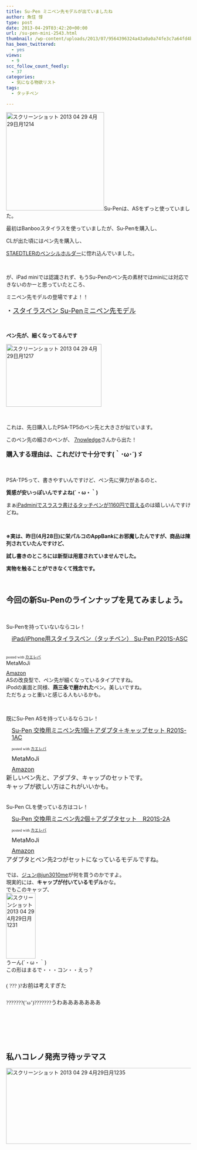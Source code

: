 ```yaml
---
title: Su-Pen ミニペン先モデルが出ていましたね
author: 魚住 惇
type: post
date: 2013-04-29T03:42:20+00:00
url: /su-pen-mini-2543.html
thumbnail: /wp-content/uploads/2013/07/9564396324a43a0a0a74fe3c7a64fd4b.png
has_been_twittered:
  - yes
views:
  - 9
scc_follow_count_feedly:
  - 37
categories:
  - 気になる物欲リスト
tags:
  - タッチペン

---
```

<img decoding="async" loading="lazy" title="スクリーンショット 2013-04-29 4月29日月1214.png" alt="スクリーンショット 2013 04 29 4月29日月1214" src="/wp-content/uploads/2013/04/9564396324a43a0a0a74fe3c7a64fd4b.png" width="267" height="268" border="0" /><!--more-->Su-Penは、ASをずっと使っていました。

最初はBanbooスタイラスを使っていましたが、Su-Penを購入し、

CLが出た頃にはペン先を購入し、

<a rel="nofollow" href="http://jun3010.me/su-pen-staedtler-1679.html">STAEDTLERのペンシルホルダー</a>に惚れ込んでいました。

&nbsp;

が、iPad miniでは認識されず、もうSu-Penのペン先の素材ではminiには対応できないのかーと思っていたところ、

ミニペン先モデルの登場ですよ！！

<span style="font-size: 18px;">・</span><a style="font-size: 18px;" href="http://product.metamoji.com/su-pen/mini/" target="_blank">スタイラスペン Su-Penミニペン先モデル</a>

&nbsp;

**ペン先が、細くなってるんです**

<img decoding="async" loading="lazy" title="スクリーンショット 2013-04-29 4月29日月1217.png" alt="スクリーンショット 2013 04 29 4月29日月1217" src="/wp-content/uploads/2013/04/3bc5bd1de1701ea40c6acb5ca9120544.png" width="260" height="171" border="0" /> 

&nbsp;

これは、先日購入したPSA-TP5のペン先と大きさが似ています。

このペン先の細さのペンが、 [7nowledge][1]さんから出た！

<p style="font-size: 17px;">
  <b>購入する理由は、これだけで十分です(｀･ω･´)ゞ</b>
</p>

&nbsp;

PSA-TP5って、書きやすいんですけど、ペン先に弾力があるのと、

**質感が安いっぽいんですよね(´・ω・｀)**

まぁ[iPadminiでスラスラ書けるタッチペンが1160円で買える][2]のは嬉しいんですけどね。

&nbsp;

**※実は、昨日(4月28日)に栄パルコのAppBankにお邪魔したんですが、商品は陳列されていたんですけど、**

**試し書きのところには新型は用意されていませんでした。**

**実物を触ることができなくて残念です。**

&nbsp;

## 今回の新Su-Penのラインナップを見てみましょう。

&nbsp;

Su-Penを持っていないならコレ！

<div class="kaerebalink-box" style="text-align: left; padding-bottom: 20px; font-size: medium; /zoom: 1; overflow: hidden;">
  <div class="kaerebalink-image" style="float: left; margin: 0 15px 10px 0;">
    <a href="http://www.amazon.co.jp/exec/obidos/ASIN/B00C91UNWS/jn050191-22/ref=nosim/" target="_blank" rel="nofollow"><img decoding="async" style="border: none;" alt="" src="http://ecx.images-amazon.com/images/I/31pojSU5JtL._SL160_.jpg" /></a>
  </div>
  <div class="kaerebalink-info" style="line-height: 120%; /zoom: 1; overflow: hidden;">
    <div class="kaerebalink-name" style="margin-bottom: 10px; line-height: 120%;">
      <a href="http://www.amazon.co.jp/exec/obidos/ASIN/B00C91UNWS/jn050191-22/ref=nosim/" target="_blank" rel="nofollow">iPad/iPhone用スタイラスペン（タッチペン） Su-Pen P201S-ASC</a>
    </div>
  </div>
</div>

<div class="kaerebalink-powered-date" style="font-size: 8pt; margin-top: 5px; font-family: verdana; line-height: 120%;">
  posted with <a href="http://kaereba.com" target="_blank">カエレバ</a>
</div>

<div class="kaerebalink-detail" style="margin-bottom: 5px;">
  MetaMoJi
</div>

<div class="kaerebalink-link1" style="margin-top: 10px;">
  <div class="shoplinkamazon" style="display: inline; margin-right: 5px;">
    <a title="アマゾン" href="http://www.amazon.co.jp/gp/search?keywords=P201S-ASC&__mk_ja_JP=%83J%83%5E%83J%83i&tag=jn050191-22" target="_blank" rel="nofollow">Amazon</a>
  </div>
</div>

<div class="booklink-footer" style="clear: left;">
  ASの改良型で、ペン先が細くなっているタイプですね。
</div>

<div class="booklink-footer" style="clear: left;">
  iPodの裏面と同様、<b>燕三条で磨かれた</b>ペン。美しいですね。
</div>

<div class="booklink-footer" style="clear: left;">
  ただちょっと重いと感じる人もいるかも。
</div>

&nbsp;

既にSu-Pen ASを持っているならコレ！

<div class="kaerebalink-box" style="text-align: left; padding-bottom: 20px; font-size: medium; /zoom: 1; overflow: hidden;">
  <div class="kaerebalink-image" style="float: left; margin: 0 15px 10px 0;">
    <a href="http://www.amazon.co.jp/exec/obidos/ASIN/B00C91ZEX6/jn050191-22/ref=nosim/" target="_blank" rel="nofollow"><img decoding="async" style="border: none;" alt="" src="http://ecx.images-amazon.com/images/I/31Sm0KhTceL._SL160_.jpg" /></a>
  </div>
  <div class="kaerebalink-info" style="line-height: 120%; /zoom: 1; overflow: hidden;">
    <div class="kaerebalink-name" style="margin-bottom: 10px; line-height: 120%;">
      <a href="http://www.amazon.co.jp/exec/obidos/ASIN/B00C91ZEX6/jn050191-22/ref=nosim/" target="_blank" rel="nofollow">Su-Pen 交換用ミニペン先1個＋アダプタ＋キャップセット R201S-1AC</a></p>
      <div class="kaerebalink-powered-date" style="font-size: 8pt; margin-top: 5px; font-family: verdana; line-height: 120%;">
        posted with <a href="http://kaereba.com" target="_blank">カエレバ</a>
      </div>
    </div>
    <div class="kaerebalink-detail" style="margin-bottom: 5px;">
      MetaMoJi
    </div>
    <div class="kaerebalink-link1" style="margin-top: 10px;">
      <div class="shoplinkamazon" style="display: inline; margin-right: 5px;">
        <a title="アマゾン" href="http://www.amazon.co.jp/gp/search?keywords=R201S-1AC&__mk_ja_JP=%83J%83%5E%83J%83i&tag=jn050191-22" target="_blank" rel="nofollow">Amazon</a>
      </div>
    </div>
  </div>
  <div class="booklink-footer" style="clear: left;">
    新しいペン先と、アダプタ、キャップのセットです。
  </div>
  <div class="booklink-footer" style="clear: left;">
    キャップが欲しい方はこれがいいかも。
  </div>
</div>

Su-Pen CLを使っている方はコレ！

<div class="kaerebalink-box" style="text-align: left; padding-bottom: 20px; font-size: medium; /zoom: 1; overflow: hidden;">
  <div class="kaerebalink-image" style="float: left; margin: 0 15px 10px 0;">
    <a href="http://www.amazon.co.jp/exec/obidos/ASIN/B00C91W2EU/jn050191-22/ref=nosim/" target="_blank" rel="nofollow"><img decoding="async" style="border: none;" alt="" src="http://ecx.images-amazon.com/images/I/31Ckz6g1GmL._SL160_.jpg" /></a>
  </div>
  <div class="kaerebalink-info" style="line-height: 120%; /zoom: 1; overflow: hidden;">
    <div class="kaerebalink-name" style="margin-bottom: 10px; line-height: 120%;">
      <a href="http://www.amazon.co.jp/exec/obidos/ASIN/B00C91W2EU/jn050191-22/ref=nosim/" target="_blank" rel="nofollow">Su-Pen 交換用ミニペン先2個＋アダプタセット　R201S-2A</a></p>
      <div class="kaerebalink-powered-date" style="font-size: 8pt; margin-top: 5px; font-family: verdana; line-height: 120%;">
        posted with <a href="http://kaereba.com" target="_blank">カエレバ</a>
      </div>
    </div>
    <div class="kaerebalink-detail" style="margin-bottom: 5px;">
      MetaMoJi
    </div>
    <div class="kaerebalink-link1" style="margin-top: 10px;">
      <div class="shoplinkamazon" style="display: inline; margin-right: 5px;">
        <a title="アマゾン" href="http://www.amazon.co.jp/gp/search?keywords=R201S-2A&__mk_ja_JP=%83J%83%5E%83J%83i&tag=jn050191-22" target="_blank" rel="nofollow">Amazon</a>
      </div>
    </div>
  </div>
  <div class="booklink-footer" style="clear: left;">
    アダプタとペン先2つがセットになっているモデルですね。
  </div>
</div>

<div class="booklink-footer" style="clear: left;">
</div>

<div class="booklink-footer" style="clear: left;">
  では、<a href="https://twitter.com/jun3010me">ジュン@jun3010me</a>が何を買うのかですよ。
</div>

<div class="booklink-footer" style="clear: left;">
</div>

<div class="booklink-footer" style="clear: left;">
  現実的には、<b>キャップが付いているモデル</b>かな。
</div>

<div class="booklink-footer" style="clear: left;">
</div>

<div class="booklink-footer" style="clear: left;">
  でもこのキャップ、
</div>

<div class="booklink-footer" style="clear: left;">
  <img decoding="async" loading="lazy" title="スクリーンショット 2013-04-29 4月29日月1231.png" alt="スクリーンショット 2013 04 29 4月29日月1231" src="/wp-content/uploads/2013/04/fb7844bfb797764e7f0f3cfd1d690f38.png" width="80" height="179" border="0" />
</div>

<div class="booklink-footer" style="clear: left;">
</div>

<div class="booklink-footer" style="clear: left;">
</div>

<div class="booklink-footer" style="clear: left;">
  うーん(´・ω・｀)
</div>

<div class="booklink-footer" style="clear: left;">
</div>

<div class="booklink-footer" style="clear: left;">
</div>

<div class="booklink-footer" style="clear: left;">
  この形はまるで・・・コン・・えっ？
</div>

<div class="booklink-footer" style="clear: left;">
</div>

<p style="font-size: 23px;">
  <span style="font-family: HiraMaruProN-W4; font-size: 15px; line-height: 22px;">( ??? )?お前は考えすぎた</span>
</p>

<div style="font-family: HiraMaruProN-W4; font-size: 15px;">
  ???????(’ω’)???????うわあああああああ
</div>

&nbsp;

&nbsp;

&nbsp;

## 私ハコレノ発売ヲ待ッテマス

<img decoding="async" loading="lazy" title="スクリーンショット 2013-04-29 4月29日月1235.png" alt="スクリーンショット 2013 04 29 4月29日月1235" src="/wp-content/uploads/2013/04/0fe2703bb96687739ddcccf2303f742c.png" width="600" height="207" border="0" /> 

&nbsp;

&nbsp;

&nbsp;

&nbsp;

&nbsp;

&nbsp;

&nbsp;

 [1]: http://product.metamoji.com/su-pen/mini/
 [2]: http://www.amazon.co.jp/exec/obidos/ASIN/B0068UA5I8/jn050191-22/ref=nosim/